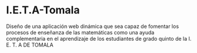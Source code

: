 # I.E.T.A-Tomala
Diseño de una aplicación web dinámica que sea capaz de fomentar los procesos   de enseñanza de las matemáticas como una ayuda complementaria en el aprendizaje de los estudiantes de grado quinto de la I. E. T. A DE TOMALA
